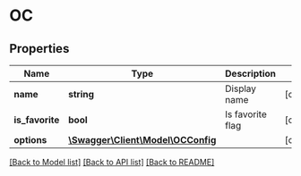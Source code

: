 # OC

## Properties
Name | Type | Description | Notes
------------ | ------------- | ------------- | -------------
**name** | **string** | Display name | [optional] 
**is_favorite** | **bool** | Is favorite flag | [optional] 
**options** | [**\Swagger\Client\Model\OCConfig**](OCConfig.md) |  | [optional] 

[[Back to Model list]](../README.md#documentation-for-models) [[Back to API list]](../README.md#documentation-for-api-endpoints) [[Back to README]](../README.md)



